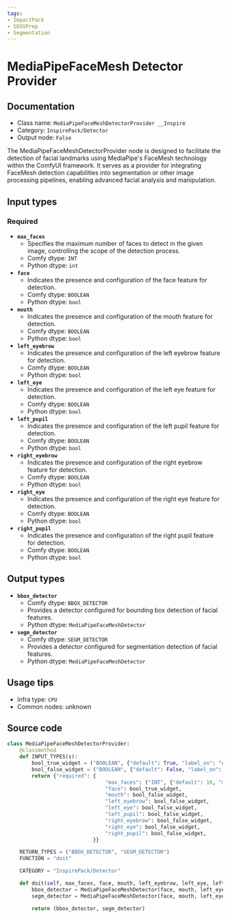 ```yaml
---
tags:
- ImpactPack
- SEGSPrep
- Segmentation
---
```


# MediaPipeFaceMesh Detector Provider
## Documentation
- Class name: `MediaPipeFaceMeshDetectorProvider __Inspire`
- Category: `InspirePack/Detector`
- Output node: `False`

The MediaPipeFaceMeshDetectorProvider node is designed to facilitate the detection of facial landmarks using MediaPipe's FaceMesh technology within the ComfyUI framework. It serves as a provider for integrating FaceMesh detection capabilities into segmentation or other image processing pipelines, enabling advanced facial analysis and manipulation.
## Input types
### Required
- **`max_faces`**
    - Specifies the maximum number of faces to detect in the given image, controlling the scope of the detection process.
    - Comfy dtype: `INT`
    - Python dtype: `int`
- **`face`**
    - Indicates the presence and configuration of the face feature for detection.
    - Comfy dtype: `BOOLEAN`
    - Python dtype: `bool`
- **`mouth`**
    - Indicates the presence and configuration of the mouth feature for detection.
    - Comfy dtype: `BOOLEAN`
    - Python dtype: `bool`
- **`left_eyebrow`**
    - Indicates the presence and configuration of the left eyebrow feature for detection.
    - Comfy dtype: `BOOLEAN`
    - Python dtype: `bool`
- **`left_eye`**
    - Indicates the presence and configuration of the left eye feature for detection.
    - Comfy dtype: `BOOLEAN`
    - Python dtype: `bool`
- **`left_pupil`**
    - Indicates the presence and configuration of the left pupil feature for detection.
    - Comfy dtype: `BOOLEAN`
    - Python dtype: `bool`
- **`right_eyebrow`**
    - Indicates the presence and configuration of the right eyebrow feature for detection.
    - Comfy dtype: `BOOLEAN`
    - Python dtype: `bool`
- **`right_eye`**
    - Indicates the presence and configuration of the right eye feature for detection.
    - Comfy dtype: `BOOLEAN`
    - Python dtype: `bool`
- **`right_pupil`**
    - Indicates the presence and configuration of the right pupil feature for detection.
    - Comfy dtype: `BOOLEAN`
    - Python dtype: `bool`
## Output types
- **`bbox_detector`**
    - Comfy dtype: `BBOX_DETECTOR`
    - Provides a detector configured for bounding box detection of facial features.
    - Python dtype: `MediaPipeFaceMeshDetector`
- **`segm_detector`**
    - Comfy dtype: `SEGM_DETECTOR`
    - Provides a detector configured for segmentation detection of facial features.
    - Python dtype: `MediaPipeFaceMeshDetector`
## Usage tips
- Infra type: `CPU`
- Common nodes: unknown


## Source code
```python
class MediaPipeFaceMeshDetectorProvider:
    @classmethod
    def INPUT_TYPES(s):
        bool_true_widget = ("BOOLEAN", {"default": True, "label_on": "enable", "label_off": "disable"})
        bool_false_widget = ("BOOLEAN", {"default": False, "label_on": "enable", "label_off": "disable"})
        return {"required": {
                                "max_faces": ("INT", {"default": 10, "min": 1, "max": 50, "step": 1}),
                                "face": bool_true_widget,
                                "mouth": bool_false_widget,
                                "left_eyebrow": bool_false_widget,
                                "left_eye": bool_false_widget,
                                "left_pupil": bool_false_widget,
                                "right_eyebrow": bool_false_widget,
                                "right_eye": bool_false_widget,
                                "right_pupil": bool_false_widget,
                            }}

    RETURN_TYPES = ("BBOX_DETECTOR", "SEGM_DETECTOR")
    FUNCTION = "doit"

    CATEGORY = "InspirePack/Detector"

    def doit(self, max_faces, face, mouth, left_eyebrow, left_eye, left_pupil, right_eyebrow, right_eye, right_pupil):
        bbox_detector = MediaPipeFaceMeshDetector(face, mouth, left_eyebrow, left_eye, left_pupil, right_eyebrow, right_eye, right_pupil, max_faces, is_segm=False)
        segm_detector = MediaPipeFaceMeshDetector(face, mouth, left_eyebrow, left_eye, left_pupil, right_eyebrow, right_eye, right_pupil, max_faces, is_segm=True)

        return (bbox_detector, segm_detector)

```
